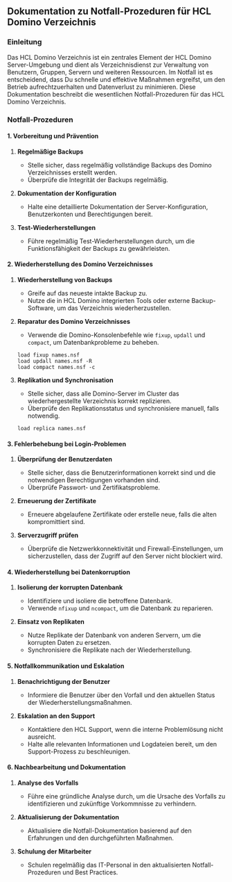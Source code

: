 ## Dokumentation zu Notfall-Prozeduren für HCL Domino Verzeichnis

### Einleitung

Das HCL Domino Verzeichnis ist ein zentrales Element der HCL Domino Server-Umgebung und dient als Verzeichnisdienst zur Verwaltung von Benutzern, Gruppen, Servern und weiteren Ressourcen. Im Notfall ist es entscheidend, dass Du schnelle und effektive Maßnahmen ergreifst, um den Betrieb aufrechtzuerhalten und Datenverlust zu minimieren. Diese Dokumentation beschreibt die wesentlichen Notfall-Prozeduren für das HCL Domino Verzeichnis.

### Notfall-Prozeduren

#### 1. Vorbereitung und Prävention

1. **Regelmäßige Backups**
   - Stelle sicher, dass regelmäßig vollständige Backups des Domino Verzeichnisses erstellt werden.
   - Überprüfe die Integrität der Backups regelmäßig.

2. **Dokumentation der Konfiguration**
   - Halte eine detaillierte Dokumentation der Server-Konfiguration, Benutzerkonten und Berechtigungen bereit.

3. **Test-Wiederherstellungen**
   - Führe regelmäßig Test-Wiederherstellungen durch, um die Funktionsfähigkeit der Backups zu gewährleisten.

#### 2. Wiederherstellung des Domino Verzeichnisses

1. **Wiederherstellung von Backups**
   - Greife auf das neueste intakte Backup zu.
   - Nutze die in HCL Domino integrierten Tools oder externe Backup-Software, um das Verzeichnis wiederherzustellen.

2. **Reparatur des Domino Verzeichnisses**
   - Verwende die Domino-Konsolenbefehle wie `fixup`, `updall` und `compact`, um Datenbankprobleme zu beheben.

   ```
   load fixup names.nsf
   load updall names.nsf -R
   load compact names.nsf -c
   ```

3. **Replikation und Synchronisation**
   - Stelle sicher, dass alle Domino-Server im Cluster das wiederhergestellte Verzeichnis korrekt replizieren.
   - Überprüfe den Replikationsstatus und synchronisiere manuell, falls notwendig.

   ```
   load replica names.nsf
   ```

#### 3. Fehlerbehebung bei Login-Problemen

1. **Überprüfung der Benutzerdaten**
   - Stelle sicher, dass die Benutzerinformationen korrekt sind und die notwendigen Berechtigungen vorhanden sind.
   - Überprüfe Passwort- und Zertifikatsprobleme.

2. **Erneuerung der Zertifikate**
   - Erneuere abgelaufene Zertifikate oder erstelle neue, falls die alten kompromittiert sind.

3. **Serverzugriff prüfen**
   - Überprüfe die Netzwerkkonnektivität und Firewall-Einstellungen, um sicherzustellen, dass der Zugriff auf den Server nicht blockiert wird.

#### 4. Wiederherstellung bei Datenkorruption

1. **Isolierung der korrupten Datenbank**
   - Identifiziere und isoliere die betroffene Datenbank.
   - Verwende `nfixup` und `ncompact`, um die Datenbank zu reparieren.

2. **Einsatz von Replikaten**
   - Nutze Replikate der Datenbank von anderen Servern, um die korrupten Daten zu ersetzen.
   - Synchronisiere die Replikate nach der Wiederherstellung.

#### 5. Notfallkommunikation und Eskalation

1. **Benachrichtigung der Benutzer**
   - Informiere die Benutzer über den Vorfall und den aktuellen Status der Wiederherstellungsmaßnahmen.

2. **Eskalation an den Support**
   - Kontaktiere den HCL Support, wenn die interne Problemlösung nicht ausreicht.
   - Halte alle relevanten Informationen und Logdateien bereit, um den Support-Prozess zu beschleunigen.

#### 6. Nachbearbeitung und Dokumentation

1. **Analyse des Vorfalls**
   - Führe eine gründliche Analyse durch, um die Ursache des Vorfalls zu identifizieren und zukünftige Vorkommnisse zu verhindern.

2. **Aktualisierung der Dokumentation**
   - Aktualisiere die Notfall-Dokumentation basierend auf den Erfahrungen und den durchgeführten Maßnahmen.

3. **Schulung der Mitarbeiter**
   - Schulen regelmäßig das IT-Personal in den aktualisierten Notfall-Prozeduren und Best Practices.